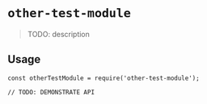 # `other-test-module`

> TODO: description

## Usage

```
const otherTestModule = require('other-test-module');

// TODO: DEMONSTRATE API
```
